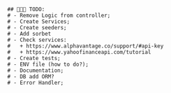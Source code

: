     ## 👨🏻‍💻 TODO: 
    # - Remove Logic from controller;
    # - Create Services;
    # - Create seeders;
    # - Add sorbet
    # - Check services: 
    #   + https://www.alphavantage.co/support/#api-key
    #   + https://www.yahoofinanceapi.com/tutorial
    # - Create tests;
    # - ENV file (how to do?);
    # - Documentation;
    # - DB add ORM?
    # - Error Handler;
